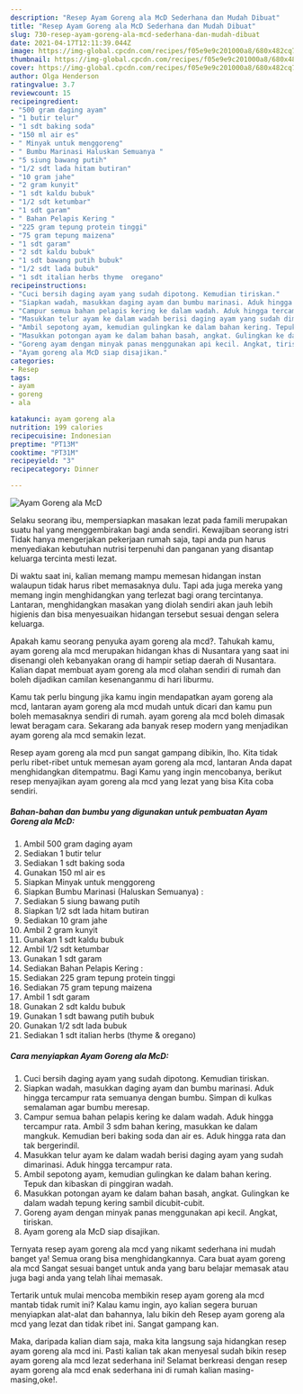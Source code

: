 ```yaml
---
description: "Resep Ayam Goreng ala McD Sederhana dan Mudah Dibuat"
title: "Resep Ayam Goreng ala McD Sederhana dan Mudah Dibuat"
slug: 730-resep-ayam-goreng-ala-mcd-sederhana-dan-mudah-dibuat
date: 2021-04-17T12:11:39.044Z
image: https://img-global.cpcdn.com/recipes/f05e9e9c201000a8/680x482cq70/ayam-goreng-ala-mcd-foto-resep-utama.jpg
thumbnail: https://img-global.cpcdn.com/recipes/f05e9e9c201000a8/680x482cq70/ayam-goreng-ala-mcd-foto-resep-utama.jpg
cover: https://img-global.cpcdn.com/recipes/f05e9e9c201000a8/680x482cq70/ayam-goreng-ala-mcd-foto-resep-utama.jpg
author: Olga Henderson
ratingvalue: 3.7
reviewcount: 15
recipeingredient:
- "500 gram daging ayam"
- "1 butir telur"
- "1 sdt baking soda"
- "150 ml air es"
- " Minyak untuk menggoreng"
- " Bumbu Marinasi Haluskan Semuanya "
- "5 siung bawang putih"
- "1/2 sdt lada hitam butiran"
- "10 gram jahe"
- "2 gram kunyit"
- "1 sdt kaldu bubuk"
- "1/2 sdt ketumbar"
- "1 sdt garam"
- " Bahan Pelapis Kering "
- "225 gram tepung protein tinggi"
- "75 gram tepung maizena"
- "1 sdt garam"
- "2 sdt kaldu bubuk"
- "1 sdt bawang putih bubuk"
- "1/2 sdt lada bubuk"
- "1 sdt italian herbs thyme  oregano"
recipeinstructions:
- "Cuci bersih daging ayam yang sudah dipotong. Kemudian tiriskan."
- "Siapkan wadah, masukkan daging ayam dan bumbu marinasi. Aduk hingga tercampur rata semuanya dengan bumbu. Simpan di kulkas semalaman agar bumbu meresap."
- "Campur semua bahan pelapis kering ke dalam wadah. Aduk hingga tercampur rata. Ambil 3 sdm bahan kering, masukkan ke dalam mangkuk. Kemudian beri baking soda dan air es. Aduk hingga rata dan tak bergerindil."
- "Masukkan telur ayam ke dalam wadah berisi daging ayam yang sudah dimarinasi. Aduk hingga tercampur rata."
- "Ambil sepotong ayam, kemudian gulingkan ke dalam bahan kering. Tepuk dan kibaskan di pinggiran wadah."
- "Masukkan potongan ayam ke dalam bahan basah, angkat. Gulingkan ke dalam wadah tepung kering sambil dicubit-cubit."
- "Goreng ayam dengan minyak panas menggunakan api kecil. Angkat, tiriskan."
- "Ayam goreng ala McD siap disajikan."
categories:
- Resep
tags:
- ayam
- goreng
- ala

katakunci: ayam goreng ala 
nutrition: 199 calories
recipecuisine: Indonesian
preptime: "PT13M"
cooktime: "PT31M"
recipeyield: "3"
recipecategory: Dinner

---
```



![Ayam Goreng ala McD](https://img-global.cpcdn.com/recipes/f05e9e9c201000a8/680x482cq70/ayam-goreng-ala-mcd-foto-resep-utama.jpg)

Selaku seorang ibu, mempersiapkan masakan lezat pada famili merupakan suatu hal yang menggembirakan bagi anda sendiri. Kewajiban seorang istri Tidak hanya mengerjakan pekerjaan rumah saja, tapi anda pun harus menyediakan kebutuhan nutrisi terpenuhi dan panganan yang disantap keluarga tercinta mesti lezat.

Di waktu  saat ini, kalian memang mampu memesan hidangan instan walaupun tidak harus ribet memasaknya dulu. Tapi ada juga mereka yang memang ingin menghidangkan yang terlezat bagi orang tercintanya. Lantaran, menghidangkan masakan yang diolah sendiri akan jauh lebih higienis dan bisa menyesuaikan hidangan tersebut sesuai dengan selera keluarga. 



Apakah kamu seorang penyuka ayam goreng ala mcd?. Tahukah kamu, ayam goreng ala mcd merupakan hidangan khas di Nusantara yang saat ini disenangi oleh kebanyakan orang di hampir setiap daerah di Nusantara. Kalian dapat membuat ayam goreng ala mcd olahan sendiri di rumah dan boleh dijadikan camilan kesenanganmu di hari liburmu.

Kamu tak perlu bingung jika kamu ingin mendapatkan ayam goreng ala mcd, lantaran ayam goreng ala mcd mudah untuk dicari dan kamu pun boleh memasaknya sendiri di rumah. ayam goreng ala mcd boleh dimasak lewat beragam cara. Sekarang ada banyak resep modern yang menjadikan ayam goreng ala mcd semakin lezat.

Resep ayam goreng ala mcd pun sangat gampang dibikin, lho. Kita tidak perlu ribet-ribet untuk memesan ayam goreng ala mcd, lantaran Anda dapat menghidangkan ditempatmu. Bagi Kamu yang ingin mencobanya, berikut resep menyajikan ayam goreng ala mcd yang lezat yang bisa Kita coba sendiri.

<!--inarticleads1-->

##### Bahan-bahan dan bumbu yang digunakan untuk pembuatan Ayam Goreng ala McD:

1. Ambil 500 gram daging ayam
1. Sediakan 1 butir telur
1. Sediakan 1 sdt baking soda
1. Gunakan 150 ml air es
1. Siapkan  Minyak untuk menggoreng
1. Siapkan  Bumbu Marinasi (Haluskan Semuanya) :
1. Sediakan 5 siung bawang putih
1. Siapkan 1/2 sdt lada hitam butiran
1. Sediakan 10 gram jahe
1. Ambil 2 gram kunyit
1. Gunakan 1 sdt kaldu bubuk
1. Ambil 1/2 sdt ketumbar
1. Gunakan 1 sdt garam
1. Sediakan  Bahan Pelapis Kering :
1. Sediakan 225 gram tepung protein tinggi
1. Sediakan 75 gram tepung maizena
1. Ambil 1 sdt garam
1. Gunakan 2 sdt kaldu bubuk
1. Gunakan 1 sdt bawang putih bubuk
1. Gunakan 1/2 sdt lada bubuk
1. Sediakan 1 sdt italian herbs (thyme &amp; oregano)




<!--inarticleads2-->

##### Cara menyiapkan Ayam Goreng ala McD:

1. Cuci bersih daging ayam yang sudah dipotong. Kemudian tiriskan.
1. Siapkan wadah, masukkan daging ayam dan bumbu marinasi. Aduk hingga tercampur rata semuanya dengan bumbu. Simpan di kulkas semalaman agar bumbu meresap.
1. Campur semua bahan pelapis kering ke dalam wadah. Aduk hingga tercampur rata. Ambil 3 sdm bahan kering, masukkan ke dalam mangkuk. Kemudian beri baking soda dan air es. Aduk hingga rata dan tak bergerindil.
1. Masukkan telur ayam ke dalam wadah berisi daging ayam yang sudah dimarinasi. Aduk hingga tercampur rata.
1. Ambil sepotong ayam, kemudian gulingkan ke dalam bahan kering. Tepuk dan kibaskan di pinggiran wadah.
1. Masukkan potongan ayam ke dalam bahan basah, angkat. Gulingkan ke dalam wadah tepung kering sambil dicubit-cubit.
1. Goreng ayam dengan minyak panas menggunakan api kecil. Angkat, tiriskan.
1. Ayam goreng ala McD siap disajikan.




Ternyata resep ayam goreng ala mcd yang nikamt sederhana ini mudah banget ya! Semua orang bisa menghidangkannya. Cara buat ayam goreng ala mcd Sangat sesuai banget untuk anda yang baru belajar memasak atau juga bagi anda yang telah lihai memasak.

Tertarik untuk mulai mencoba membikin resep ayam goreng ala mcd mantab tidak rumit ini? Kalau kamu ingin, ayo kalian segera buruan menyiapkan alat-alat dan bahannya, lalu bikin deh Resep ayam goreng ala mcd yang lezat dan tidak ribet ini. Sangat gampang kan. 

Maka, daripada kalian diam saja, maka kita langsung saja hidangkan resep ayam goreng ala mcd ini. Pasti kalian tak akan menyesal sudah bikin resep ayam goreng ala mcd lezat sederhana ini! Selamat berkreasi dengan resep ayam goreng ala mcd enak sederhana ini di rumah kalian masing-masing,oke!.

